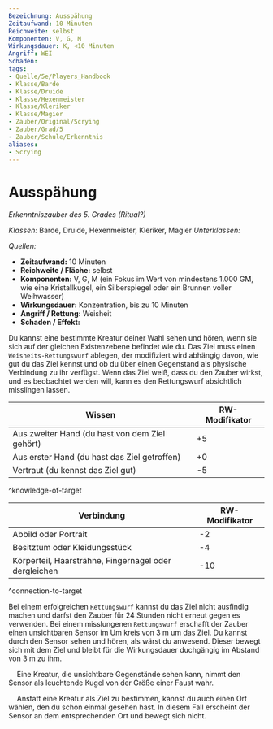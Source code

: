 ```yaml
---
Bezeichnung: Ausspähung
Zeitaufwand: 10 Minuten
Reichweite: selbst
Komponenten: V, G, M
Wirkungsdauer: K, <10 Minuten
Angriff: WEI
Schaden: 
tags:
- Quelle/5e/Players_Handbook
- Klasse/Barde
- Klasse/Druide
- Klasse/Hexenmeister
- Klasse/Kleriker
- Klasse/Magier
- Zauber/Original/Scrying
- Zauber/Grad/5
- Zauber/Schule/Erkenntnis
aliases:
- Scrying
---
```

# Ausspähung
_Erkenntniszauber des 5. Grades (Ritual?)_

_Klassen:_ Barde, Druide, Hexenmeister, Kleriker, Magier
_Unterklassen:_

_Quellen:_ 
 
- **Zeitaufwand:** 10 Minuten
- **Reichweite / Fläche:** selbst
- **Komponenten:** V, G, M (ein Fokus im Wert von mindestens 1.000 GM, wie eine Kristallkugel, ein Silberspiegel oder ein Brunnen voller Weihwasser)
- **Wirkungsdauer:** Konzentration, bis zu 10 Minuten
- **Angriff / Rettung:** Weisheit
- **Schaden / Effekt:**  

Du kannst eine bestimmte Kreatur deiner Wahl sehen und hören, wenn sie sich auf der gleichen Existenzebene befindet wie du. Das Ziel muss einen `Weisheits-Rettungswurf` ablegen, der modifiziert wird abhängig davon, wie gut du das Ziel kennst und ob du über einen Gegenstand als physische Verbindung zu ihr verfügst. Wenn das Ziel weiß, dass du den Zauber wirkst, und es beobachtet werden will, kann es den Rettungswurf absichtlich misslingen lassen.

| Wissen                                         | RW-Modifikator |
| ---------------------------------------------- | -------------- |
| Aus zweiter Hand (du hast von dem Ziel gehört) | +5             |
| Aus erster Hand (du hast das Ziel getroffen)   | +0             |
| Vertraut (du kennst das Ziel gut)              | -5             |
^knowledge-of-target

| Verbindung                                            | RW-Modifikator |
| ----------------------------------------------------- | -------------- |
| Abbild oder Portrait                                  | -2             |
| Besitztum oder Kleidungsstück                         | -4             |
| Körperteil, Haarsträhne, Fingernagel oder dergleichen | -10            |
^connection-to-target

Bei einem erfolgreichen `Rettungswurf` kannst du das Ziel nicht ausfindig machen und darfst den Zauber für 24 Stunden nicht erneut gegen es verwenden. Bei einem misslungenen `Rettungswurf` erschafft der Zauber einen unsichtbaren Sensor im Um kreis von 3 m um das Ziel. Du kannst durch den Sensor sehen und hören, als wärst du anwesend. Dieser bewegt sich mit dem Ziel und bleibt für die Wirkungsdauer duchgängig im Abstand von 3 m zu ihm.

$\quad$Eine Kreatur, die unsichtbare Gegenstände sehen kann, nimmt den Sensor als leuchtende Kugel von der Größe einer Faust wahr.

$\quad$Anstatt eine Kreatur als Ziel zu bestimmen, kannst du auch einen Ort wählen, den du schon einmal gesehen hast. In diesem Fall erscheint der Sensor an dem entsprechenden Ort und bewegt sich nicht.